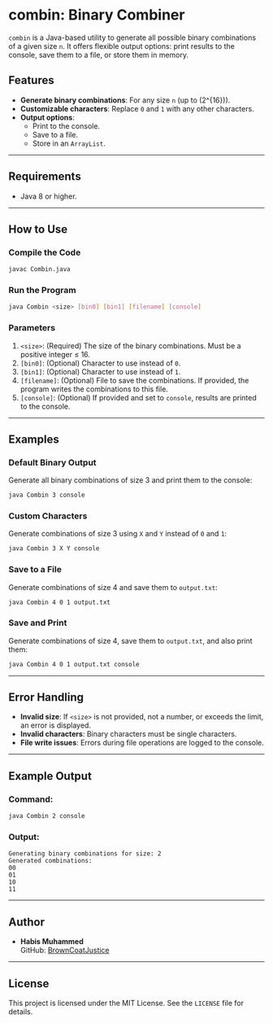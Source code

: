 # combin: Binary Combiner

`combin` is a Java-based utility to generate all possible binary combinations of a given size `n`. It offers flexible output options: print results to the console, save them to a file, or store them in memory.

## Features

- **Generate binary combinations**: For any size `n` (up to \(2^{16}\)).
- **Customizable characters**: Replace `0` and `1` with any other characters.
- **Output options**:
  - Print to the console.
  - Save to a file.
  - Store in an `ArrayList`.

---

## Requirements

- Java 8 or higher.

---

## How to Use

### Compile the Code
```bash
javac Combin.java
```

### Run the Program
```bash
java Combin <size> [bin0] [bin1] [filename] [console]
```

### Parameters
1. `<size>`: (Required) The size of the binary combinations. Must be a positive integer ≤ 16.
2. `[bin0]`: (Optional) Character to use instead of `0`.
3. `[bin1]`: (Optional) Character to use instead of `1`.
4. `[filename]`: (Optional) File to save the combinations. If provided, the program writes the combinations to this file.
5. `[console]`: (Optional) If provided and set to `console`, results are printed to the console.

---

## Examples

### Default Binary Output
Generate all binary combinations of size 3 and print them to the console:
```bash
java Combin 3 console
```

### Custom Characters
Generate combinations of size 3 using `X` and `Y` instead of `0` and `1`:
```bash
java Combin 3 X Y console
```

### Save to a File
Generate combinations of size 4 and save them to `output.txt`:
```bash
java Combin 4 0 1 output.txt
```

### Save and Print
Generate combinations of size 4, save them to `output.txt`, and also print them:
```bash
java Combin 4 0 1 output.txt console
```

---

## Error Handling
- **Invalid size**: If `<size>` is not provided, not a number, or exceeds the limit, an error is displayed.
- **Invalid characters**: Binary characters must be single characters.
- **File write issues**: Errors during file operations are logged to the console.

---

## Example Output

### Command:
```bash
java Combin 2 console
```

### Output:
```
Generating binary combinations for size: 2
Generated combinations:
00
01
10
11
```

---

## Author

- **Habis Muhammed**  
GitHub: [BrownCoatJustice](https://github.com/BrownCoatJustice)  

---

## License

This project is licensed under the MIT License. See the `LICENSE` file for details.



